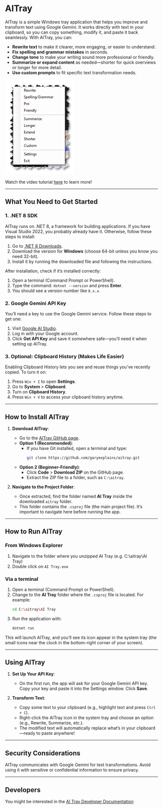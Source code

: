 # AITray

AITray is a simple Windows tray application that helps you improve and transform text using Google Gemini. It works directly with text in your clipboard, so you can copy something, modify it, and paste it back seamlessly. With AITray, you can:

- **Rewrite text** to make it clearer, more engaging, or easier to understand.
- **Fix spelling and grammar mistakes** in seconds.
- **Change tone** to make your writing sound more professional or friendly.
- **Summarize or expand content** as needed—shorter for quick overviews or longer for more detail.
- **Use custom prompts** to fit specific text transformation needs.

![AITray Screenshot](Assets/aitray1.png)

Watch the video tutorial [here](https://www.youtube.com/watch?v=fZY2syvqx5c) to learn more!

---

## What You Need to Get Started

### 1. .NET 8 SDK

AITray runs on .NET 8, a framework for building applications. If you have Visual Studio 2022, you probably already have it. Otherwise, follow these steps to install:

1. Go to [.NET 8 Downloads](https://dotnet.microsoft.com/en-us/download/dotnet/8.0).
2. Download the version for **Windows** (choose 64-bit unless you know you need 32-bit).
3. Install it by running the downloaded file and following the instructions.

After installation, check if it’s installed correctly:
1. Open a terminal (Command Prompt or PowerShell).
2. Type the command: `dotnet --version` and press **Enter**.
3. You should see a version number like `8.x.x`.

### 2. Google Gemini API Key

You’ll need a key to use the Google Gemini service. Follow these steps to get one:
1. Visit [Google AI Studio](https://aistudio.google.com/app/apikey).
2. Log in with your Google account.
3. Click **Get API Key** and save it somewhere safe—you’ll need it when setting up AITray.

### 3. Optional: Clipboard History (Makes Life Easier)

Enabling Clipboard History lets you see and reuse things you’ve recently copied. To turn it on:
1. Press `Win + I` to open **Settings**.
2. Go to **System** > **Clipboard**.
3. Turn on **Clipboard History**.
4. Press `Win + V` to access your clipboard history anytime.

---

## How to Install AITray

1. **Download AITray**:
   - Go to the [AITray GitHub page](https://github.com/garyexplains/aitray).
   - **Option 1 (Recommended)**:
     - If you have Git installed, open a terminal and type:
       ```bash
       git clone https://github.com/garyexplains/aitray.git
       ```
   - **Option 2 (Beginner-Friendly)**:
     - Click **Code** > **Download ZIP** on the GitHub page.
     - Extract the ZIP file to a folder, such as `C:\aitray`.

2. **Navigate to the Project Folder**:
   - Once extracted, find the folder named **AI Tray** inside the downloaded `aitray` folder.
   - This folder contains the `.csproj` file (the main project file). It’s important to navigate here before running the app.

---

## How to Run AITray

### From Windows Explorer
1. Navigate to the folder where you unzipped AI Tray (e.g. C:\aitray\AI Tray)
2. Double click on `AI Tray.exe`
   
### Via a terminal
1. Open a terminal (Command Prompt or PowerShell).
2. Change to the **AI Tray** folder where the `.csproj` file is located. For example:
   ```bash
   cd C:\aitray\AI Tray
   ```
3. Run the application with:
   ```bash
   dotnet run
   ```

This will launch AITray, and you’ll see its icon appear in the system tray (the small icons near the clock in the bottom-right corner of your screen).

---

## Using AITray

1. **Set Up Your API Key**:
   - On the first run, the app will ask for your Google Gemini API key. Copy your key and paste it into the Settings window. Click **Save**.

2. **Transform Text**:
   - Copy some text to your clipboard (e.g., highlight text and press `Ctrl + C`).
   - Right-click the AITray icon in the system tray and choose an option (e.g., Rewrite, Summarize, etc.).
   - The modified text will automatically replace what’s in your clipboard—ready to paste anywhere!

---

## Security Considerations

AITray communicates with Google Gemini for text transformations. Avoid using it with sensitive or confidential information to ensure privacy.

---

## Developers
You might be interested in the [AI Tray Developer Documentation](DEVELOPERS.md)
